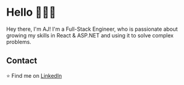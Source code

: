 # Hello :wave::man_technologist:

Hey there, I'm AJ! I'm a Full-Stack Engineer, who is passionate about growing my skills in React & ASP.NET and using it to solve complex problems.

## Contact

:star: Find me on [LinkedIn](https://www.linkedin.com/in/aj-gebara/)
